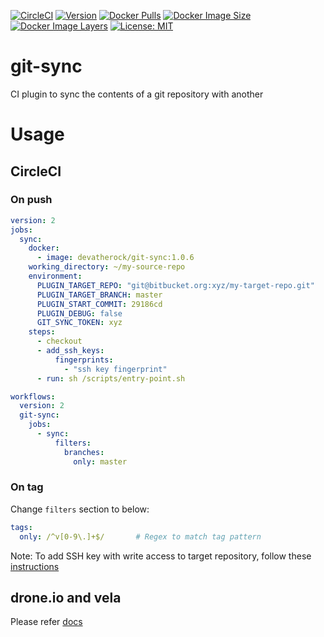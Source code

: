 [![CircleCI](https://circleci.com/gh/devatherock/git-sync.svg?style=svg)](https://circleci.com/gh/devatherock/git-sync)
[![Version](https://img.shields.io/docker/v/devatherock/vela-git-sync?sort=date)](https://hub.docker.com/r/devatherock/vela-git-sync/)
[![Docker Pulls](https://img.shields.io/docker/pulls/devatherock/vela-git-sync.svg)](https://hub.docker.com/r/devatherock/vela-git-sync/)
[![Docker Image Size](https://img.shields.io/docker/image-size/devatherock/vela-git-sync.svg?sort=date)](https://hub.docker.com/r/devatherock/vela-git-sync/)
[![Docker Image Layers](https://img.shields.io/microbadger/layers/devatherock/vela-git-sync.svg)](https://microbadger.com/images/devatherock/vela-git-sync)
[![License: MIT](https://img.shields.io/badge/License-MIT-yellow.svg)](https://opensource.org/licenses/MIT)
# git-sync
CI plugin to sync the contents of a git repository with another

# Usage
## CircleCI
### On push

```yaml
version: 2
jobs:
  sync:
    docker:
      - image: devatherock/git-sync:1.0.6
    working_directory: ~/my-source-repo
    environment:
      PLUGIN_TARGET_REPO: "git@bitbucket.org:xyz/my-target-repo.git"                        # Git URI of target repository. If not specified, same as the source repo
      PLUGIN_TARGET_BRANCH: master                                                          # Branch to sync to in target repository. Optional, defaults to master
      PLUGIN_START_COMMIT: 29186cd                                                          # Commit sha of the first commit to sync. All commits after that will be synced. If not specified, commit sha of the penultimate tag will be used. And if no tags are present, all commits up to the 100th will be synced
      PLUGIN_DEBUG: false                                                                   # Flag to enable debug logs. Optional, by default, debug logs are disabled
      GIT_SYNC_TOKEN: xyz                                                                   # Github API token with push access to the repository. Required if HTTP URI of target repository is used
    steps:
      - checkout
      - add_ssh_keys:
          fingerprints:
            - "ssh key fingerprint"                                                             # Fingerprint of SSH key with write access to target repository
      - run: sh /scripts/entry-point.sh

workflows:
  version: 2
  git-sync:
    jobs:
      - sync:
          filters:
            branches:
              only: master                                                                    # Source branch
```

### On tag
Change `filters` section to below:

```yaml
tags:
  only: /^v[0-9\.]+$/       # Regex to match tag pattern
```

Note: To add SSH key with write access to target repository, follow these
[instructions](https://circleci.com/docs/2.0/add-ssh-key/)

## drone.io and vela
Please refer [docs](DOCS.md)
